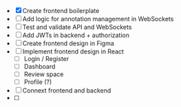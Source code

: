 - [X] Create frontend boilerplate
- [ ] Add logic for annotation management in WebSockets
- [ ] Test and validate API and WebSockets
- [ ] Add JWTs in backend + authorization
- [ ] Create frontend design in Figma
- [ ] Implement frontend design in React
    - [ ] Login / Register
    - [ ] Dashboard
    - [ ] Review space
    - [ ] Profile (?)
- [ ] Connext frontend and backend
- [ ] 
